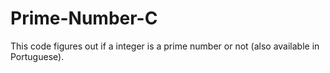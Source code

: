 # Prime-Number-C
This code figures out if a integer is a prime number or not (also available in Portuguese).
